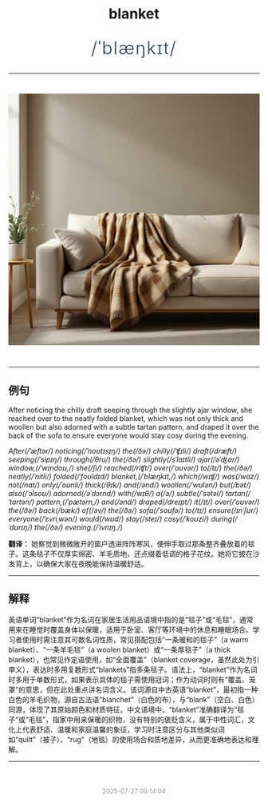 <div align="center">

# blanket

<div style="margin: 30px 0;">
<h1 style="font-size: 2.5em; font-weight: 300; letter-spacing: 2px; margin: 0; color: #2c3e50;">
/ˈblæŋkɪt/
</h1>
</div>

</div>

---

<div align="center" style="margin: 40px 0;">

![blanket](images/blanket.png)

</div>

---

## 例句

After noticing the chilly draft seeping through the slightly ajar window, she reached over to the neatly folded blanket, which was not only thick and woollen but also adorned with a subtle tartan pattern, and draped it over the back of the sofa to ensure everyone would stay cosy during the evening.

*After(/ˈæftər/) noticing(/ˈnoʊtɪsɪŋ/) the(/ðə/) chilly(/ˈʧɪli/) draft(/dræft/) seeping(/ˈsipɪŋ/) through(/θru/) the(/ðə/) slightly(/sˈlaɪtli/) ajar(/əˈʤɑr/) window,(/ˈwɪndoʊ,/) she(/ʃi/) reached(/riʧt/) over(/ˈoʊvər/) to(/tɪ/) the(/ðə/) neatly(/ˈnitli/) folded(/ˈfoʊldɪd/) blanket,(/ˈblæŋkɪt,/) which(/wɪʧ/) was(/wɑz/) not(/nɑt/) only(/ˈoʊnli/) thick(/θɪk/) and(/ənd/) woollen(/ˈwʊlən/) but(/bət/) also(/ˈɔlsoʊ/) adorned(/əˈdɔrnd/) with(/wɪθ/) a(/ə/) subtle(/ˈsətəl/) tartan(/ˈtɑrtən/) pattern,(/ˈpætərn,/) and(/ənd/) draped(/dreɪpt/) it(/ɪt/) over(/ˈoʊvər/) the(/ðə/) back(/bæk/) of(/əv/) the(/ðə/) sofa(/ˈsoʊfə/) to(/tɪ/) ensure(/ɪnˈʃʊr/) everyone(/ˈɛvriˌwən/) would(/wʊd/) stay(/steɪ/) cosy(/ˈkoʊzi/) during(/ˈdʊrɪŋ/) the(/ðə/) evening.(/ˈivnɪŋ./)*

**翻译：** 她察觉到微微敞开的窗户透进阵阵寒风，便伸手取过那条整齐叠放着的毯子。这条毯子不仅厚实绵密、羊毛质地，还点缀着低调的格子花纹。她将它披在沙发背上，以确保大家在夜晚能保持温暖舒适。

---

## 解释

英语单词“blanket”作为名词在家居生活用品语境中指的是“毯子”或“毛毯”，通常用来在睡觉时覆盖身体以保暖，适用于卧室、客厅等环境中的休息和睡眠场合。学习者使用时需注意其可数名词性质，常见搭配包括“一条暖和的毯子”（a warm blanket）、“一条羊毛毯”（a woolen blanket）或“一条厚毯子”（a thick blanket），也常见作定语使用，如“全面覆盖”（blanket coverage，虽然此处为引申义），表达时多用复数形式“blankets”指多条毯子。语法上，“blanket”作为名词时多用于单数形式，如果表示具体的毯子需使用冠词；作为动词时则有“覆盖、笼罩”的意思，但在此处重点讲名词含义。该词源自中古英语“blanket”，最初指一种白色的羊毛织物，源自古法语“blanchet”（白色的布），与“blank”（空白、白色）同源，体现了其原始颜色和材质特征。中文语境中，“blanket”准确翻译为“毯子”或“毛毯”，指家中用来保暖的织物，没有特别的褒贬含义，属于中性词汇，文化上代表舒适、温暖和家庭温馨的象征，学习时注意区分与其他类似词如“quilt”（被子）、“rug”（地毯）的使用场合和质地差异，从而更准确地表达和理解。


---

<div align="center" style="margin-top: 50px;">
<small style="color: #999; font-size: 0.9em;">2025-07-27 09:14:04</small>
</div>
